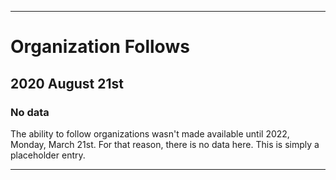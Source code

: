 
***

# Organization Follows

## 2020 August 21st

### No data

The ability to follow organizations wasn't made available until 2022, Monday, March 21st. For that reason, there is no data here. This is simply a placeholder entry.

***
